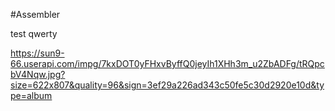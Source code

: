 #Assembler

test qwerty

https://sun9-66.userapi.com/impg/7kxDOT0yFHxvByffQ0jeyIh1XHh3m_u2ZbADFg/tRQpcbV4Nqw.jpg?size=622x807&quality=96&sign=3ef29a226ad343c50fe5c30d2920e10d&type=album

